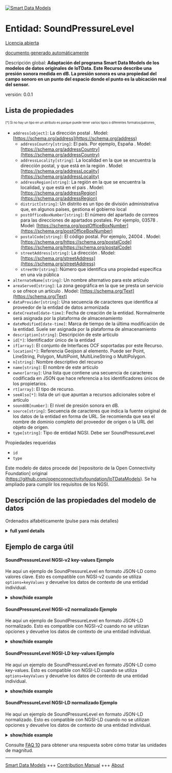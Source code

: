 <!-- 10-Header -->    
[![Smart Data Models](https://smartdatamodels.org/wp-content/uploads/2022/01/SmartDataModels_logo.png "Logo")](https://smartdatamodels.org)    
Entidad: SoundPressureLevel    
===========================<!-- /10-Header -->    
<!-- 15-License -->    
[Licencia abierta](https://github.com/smart-data-models//dataModel.OCF/blob/master/SoundPressureLevel/LICENSE.md)    
[documento generado automáticamente](https://docs.google.com/presentation/d/e/2PACX-1vTs-Ng5dIAwkg91oTTUdt8ua7woBXhPnwavZ0FxgR8BsAI_Ek3C5q97Nd94HS8KhP-r_quD4H0fgyt3/pub?start=false&loop=false&delayms=3000#slide=id.gb715ace035_0_60)    
<!-- /15-License -->    
<!-- 20-Description -->    
Descripción global: **Adaptación del programa Smart Data Models de los modelos de datos originales de IoTData. Este Recurso describe una presión sonora medida en dB.  La presión sonora es una propiedad del campo sonoro en un punto del espacio donde el punto es la ubicación real del sensor.**    
versión: 0.0.1    
<!-- /20-Description -->    
<!-- 30-PropertiesList -->    
## Lista de propiedades    
<sup><sub>[*] Si no hay un tipo en un atributo es porque puede tener varios tipos o diferentes formatos/patrones</sub></sup>.    
- `address[object]`: La dirección postal  . Model: [https://schema.org/address](https://schema.org/address)	- `addressCountry[string]`: El país. Por ejemplo, España  . Model: [https://schema.org/addressCountry](https://schema.org/addressCountry)    
	- `addressLocality[string]`: La localidad en la que se encuentra la dirección postal, y que está en la región  . Model: [https://schema.org/addressLocality](https://schema.org/addressLocality)    
	- `addressRegion[string]`: La región en la que se encuentra la localidad, y que está en el país  . Model: [https://schema.org/addressRegion](https://schema.org/addressRegion)    
	- `district[string]`: Un distrito es un tipo de división administrativa que, en algunos países, gestiona el gobierno local      
	- `postOfficeBoxNumber[string]`: El número del apartado de correos para las direcciones de apartados postales. Por ejemplo, 03578  . Model: [https://schema.org/postOfficeBoxNumber](https://schema.org/postOfficeBoxNumber)    
	- `postalCode[string]`: El código postal. Por ejemplo, 24004  . Model: [https://schema.org/https://schema.org/postalCode](https://schema.org/https://schema.org/postalCode)    
	- `streetAddress[string]`: La dirección  . Model: [https://schema.org/streetAddress](https://schema.org/streetAddress)    
	- `streetNr[string]`: Número que identifica una propiedad específica en una vía pública      
- `alternateName[string]`: Un nombre alternativo para este artículo  - `areaServed[string]`: La zona geográfica en la que se presta un servicio o se ofrece un artículo  . Model: [https://schema.org/Text](https://schema.org/Text)- `dataProvider[string]`: Una secuencia de caracteres que identifica al proveedor de la entidad de datos armonizada  - `dateCreated[date-time]`: Fecha de creación de la entidad. Normalmente será asignada por la plataforma de almacenamiento  - `dateModified[date-time]`: Marca de tiempo de la última modificación de la entidad. Suele ser asignada por la plataforma de almacenamiento  - `description[string]`: Descripción de este artículo  - `id[*]`: Identificador único de la entidad  - `if[array]`: El conjunto de Interfaces OCF soportadas por este Recurso.  - `location[*]`: Referencia Geojson al elemento. Puede ser Point, LineString, Polygon, MultiPoint, MultiLineString o MultiPolygon.  - `n[string]`: Nombre descriptivo del recurso  - `name[string]`: El nombre de este artículo  - `owner[array]`: Una lista que contiene una secuencia de caracteres codificada en JSON que hace referencia a los identificadores únicos de los propietarios.  - `rt[array]`: El tipo de recurso.  - `seeAlso[*]`: lista de uri que apuntan a recursos adicionales sobre el artículo  - `sounddB[number]`: El nivel de presión sonora en dB.  - `source[string]`: Secuencia de caracteres que indica la fuente original de los datos de la entidad en forma de URL. Se recomienda que sea el nombre de dominio completo del proveedor de origen o la URL del objeto de origen.  - `type[string]`: Tipo de entidad NGSI. Debe ser SoundPressureLevel  <!-- /30-PropertiesList -->    
<!-- 35-RequiredProperties -->    
Propiedades requeridas    
- `id`  - `type`  <!-- /35-RequiredProperties -->    
<!-- 40-RequiredProperties -->    
Este modelo de datos procede del [repositorio de la Open Connectivity Foundation] original (https://github.com/openconnectivityfoundation/IoTDataModels). Se ha ampliado para cumplir los requisitos de los NGSI.    
<!-- /40-RequiredProperties -->    
<!-- 50-DataModelHeader -->    
## Descripción de las propiedades del modelo de datos    
Ordenados alfabéticamente (pulse para más detalles)    
<!-- /50-DataModelHeader -->    
<!-- 60-ModelYaml -->    
<details><summary><strong>full yaml details</strong></summary>      
```yaml    
SoundPressureLevel:      
  description: Smart Data Models Program adaptation of the original IoTData data Models. This Resource describes a measured sound pressure in dB.  The Sound pressure is a property of the sound field at a point in space where the point is the actual location of the sensor.      
  properties:      
    address:      
      description: The mailing address      
      properties:      
        addressCountry:      
          description: 'The country. For example, Spain'      
          type: string      
          x-ngsi:      
            model: https://schema.org/addressCountry      
            type: Property      
        addressLocality:      
          description: 'The locality in which the street address is, and which is in the region'      
          type: string      
          x-ngsi:      
            model: https://schema.org/addressLocality      
            type: Property      
        addressRegion:      
          description: 'The region in which the locality is, and which is in the country'      
          type: string      
          x-ngsi:      
            model: https://schema.org/addressRegion      
            type: Property      
        district:      
          description: 'A district is a type of administrative division that, in some countries, is managed by the local government'      
          type: string      
          x-ngsi:      
            type: Property      
        postOfficeBoxNumber:      
          description: 'The post office box number for PO box addresses. For example, 03578'      
          type: string      
          x-ngsi:      
            model: https://schema.org/postOfficeBoxNumber      
            type: Property      
        postalCode:      
          description: 'The postal code. For example, 24004'      
          type: string      
          x-ngsi:      
            model: https://schema.org/https://schema.org/postalCode      
            type: Property      
        streetAddress:      
          description: The street address      
          type: string      
          x-ngsi:      
            model: https://schema.org/streetAddress      
            type: Property      
        streetNr:      
          description: Number identifying a specific property on a public street      
          type: string      
          x-ngsi:      
            type: Property      
      type: object      
      x-ngsi:      
        model: https://schema.org/address      
        type: Property      
    alternateName:      
      description: An alternative name for this item      
      type: string      
      x-ngsi:      
        type: Property      
    areaServed:      
      description: The geographic area where a service or offered item is provided      
      type: string      
      x-ngsi:      
        model: https://schema.org/Text      
        type: Property      
    dataProvider:      
      description: A sequence of characters identifying the provider of the harmonised data entity      
      type: string      
      x-ngsi:      
        type: Property      
    dateCreated:      
      description: Entity creation timestamp. This will usually be allocated by the storage platform      
      format: date-time      
      type: string      
      x-ngsi:      
        type: Property      
    dateModified:      
      description: Timestamp of the last modification of the entity. This will usually be allocated by the storage platform      
      format: date-time      
      type: string      
      x-ngsi:      
        type: Property      
    description:      
      description: A description of this item      
      type: string      
      x-ngsi:      
        type: Property      
    id:      
      anyOf:      
        - description: Identifier format of any NGSI entity      
          maxLength: 256      
          minLength: 1      
          pattern: ^[\w\-\.\{\}\$\+\*\[\]`|~^@!,:\\]+$      
          type: string      
          x-ngsi:      
            type: Property      
        - description: Identifier format of any NGSI entity      
          format: uri      
          type: string      
          x-ngsi:      
            type: Property      
      description: Unique identifier of the entity      
      x-ngsi:      
        type: Property      
    if:      
      description: The OCF Interface set supported by this Resource.      
      items:      
        enum:      
          - oic.if.s      
          - oic.if.baseline      
        type: string      
      minItems: 2      
      readOnly: true      
      type: array      
      uniqueItems: true      
      x-ngsi:      
        type: Property      
    location:      
      description: 'Geojson reference to the item. It can be Point, LineString, Polygon, MultiPoint, MultiLineString or MultiPolygon'      
      oneOf:      
        - description: Geojson reference to the item. Point      
          properties:      
            bbox:      
              items:      
                type: number      
              minItems: 4      
              type: array      
            coordinates:      
              items:      
                type: number      
              minItems: 2      
              type: array      
            type:      
              enum:      
                - Point      
              type: string      
          required:      
            - type      
            - coordinates      
          title: GeoJSON Point      
          type: object      
          x-ngsi:      
            type: GeoProperty      
        - description: Geojson reference to the item. LineString      
          properties:      
            bbox:      
              items:      
                type: number      
              minItems: 4      
              type: array      
            coordinates:      
              items:      
                items:      
                  type: number      
                minItems: 2      
                type: array      
              minItems: 2      
              type: array      
            type:      
              enum:      
                - LineString      
              type: string      
          required:      
            - type      
            - coordinates      
          title: GeoJSON LineString      
          type: object      
          x-ngsi:      
            type: GeoProperty      
        - description: Geojson reference to the item. Polygon      
          properties:      
            bbox:      
              items:      
                type: number      
              minItems: 4      
              type: array      
            coordinates:      
              items:      
                items:      
                  items:      
                    type: number      
                  minItems: 2      
                  type: array      
                minItems: 4      
                type: array      
              type: array      
            type:      
              enum:      
                - Polygon      
              type: string      
          required:      
            - type      
            - coordinates      
          title: GeoJSON Polygon      
          type: object      
          x-ngsi:      
            type: GeoProperty      
        - description: Geojson reference to the item. MultiPoint      
          properties:      
            bbox:      
              items:      
                type: number      
              minItems: 4      
              type: array      
            coordinates:      
              items:      
                items:      
                  type: number      
                minItems: 2      
                type: array      
              type: array      
            type:      
              enum:      
                - MultiPoint      
              type: string      
          required:      
            - type      
            - coordinates      
          title: GeoJSON MultiPoint      
          type: object      
          x-ngsi:      
            type: GeoProperty      
        - description: Geojson reference to the item. MultiLineString      
          properties:      
            bbox:      
              items:      
                type: number      
              minItems: 4      
              type: array      
            coordinates:      
              items:      
                items:      
                  items:      
                    type: number      
                  minItems: 2      
                  type: array      
                minItems: 2      
                type: array      
              type: array      
            type:      
              enum:      
                - MultiLineString      
              type: string      
          required:      
            - type      
            - coordinates      
          title: GeoJSON MultiLineString      
          type: object      
          x-ngsi:      
            type: GeoProperty      
        - description: Geojson reference to the item. MultiLineString      
          properties:      
            bbox:      
              items:      
                type: number      
              minItems: 4      
              type: array      
            coordinates:      
              items:      
                items:      
                  items:      
                    items:      
                      type: number      
                    minItems: 2      
                    type: array      
                  minItems: 4      
                  type: array      
                type: array      
              type: array      
            type:      
              enum:      
                - MultiPolygon      
              type: string      
          required:      
            - type      
            - coordinates      
          title: GeoJSON MultiPolygon      
          type: object      
          x-ngsi:      
            type: GeoProperty      
      x-ngsi:      
        type: GeoProperty      
    n:      
      description: Friendly name of the Resource      
      maxLength: 64      
      readOnly: true      
      type: string      
      x-ngsi:      
        type: Property      
    name:      
      description: The name of this item      
      type: string      
      x-ngsi:      
        type: Property      
    owner:      
      description: A List containing a JSON encoded sequence of characters referencing the unique Ids of the owner(s)      
      items:      
        anyOf:      
          - description: Identifier format of any NGSI entity      
            maxLength: 256      
            minLength: 1      
            pattern: ^[\w\-\.\{\}\$\+\*\[\]`|~^@!,:\\]+$      
            type: string      
            x-ngsi:      
              type: Property      
          - description: Identifier format of any NGSI entity      
            format: uri      
            type: string      
            x-ngsi:      
              type: Property      
        description: Unique identifier of the entity      
        x-ngsi:      
          type: Property      
      type: array      
      x-ngsi:      
        type: Property      
    rt:      
      description: The Resource Type.      
      items:      
        enum:      
          - oic.r.sound.pressurelevel      
        maxLength: 64      
        type: string      
      minItems: 1      
      readOnly: true      
      type: array      
      uniqueItems: true      
      x-ngsi:      
        type: Property      
    seeAlso:      
      description: list of uri pointing to additional resources about the item      
      oneOf:      
        - items:      
            format: uri      
            type: string      
          minItems: 1      
          type: array      
        - format: uri      
          type: string      
      x-ngsi:      
        type: Property      
    sounddB:      
      description: The sound pressure level in dB.      
      minimum: 0      
      readOnly: true      
      type: number      
      x-ngsi:      
        type: Property      
    source:      
      description: 'A sequence of characters giving the original source of the entity data as a URL. Recommended to be the fully qualified domain name of the source provider, or the URL to the source object'      
      type: string      
      x-ngsi:      
        type: Property      
    type:      
      description: NGSI entity type. It has to be SoundPressureLevel      
      enum:      
        - SoundPressureLevel      
      type: string      
      x-ngsi:      
        type: Property      
  required:      
    - id      
    - type      
  type: object      
  x-derived-from: https://github.com/OpenInterConnect/IoTDataModels/blob/master/SoundPressureLevelResURI.swagger.json      
  x-disclaimer: 'Redistribution and use in source and binary forms, with or without modification, are permitted  provided that the license conditions are met. Copyleft (c) 2022 Contributors to Smart Data Models Program'      
  x-license-url: https://github.com/smart-data-models/dataModel.OCF/blob/master/SoundPressureLevel/LICENSE.md      
  x-model-schema: https://smart-data-models.github.io/dataModel.IoTDataModels/SoundPressureLevel/schema.json      
  x-model-tags: OCF      
  x-version: 0.0.1      
```    
</details>      
<!-- /60-ModelYaml -->    
<!-- 70-MiddleNotes -->    
<!-- /70-MiddleNotes -->    
<!-- 80-Examples -->    
## Ejemplo de carga útil    
#### SoundPressureLevel NGSI-v2 key-values Ejemplo    
He aquí un ejemplo de SoundPressureLevel en formato JSON-LD como valores clave. Esto es compatible con NGSI-v2 cuando se utiliza `options=keyValues` y devuelve los datos de contexto de una entidad individual.    
<details><summary><strong>show/hide example</strong></summary>      
```json  
{  
  "id": "urn:ngsi-ld:SoundPressureLevel:id:HFIM:74257828",  
  "dateCreated": "2004-05-29T07:02:52Z",  
  "dateModified": "2000-07-13T19:13:46Z",  
  "source": "Price court lot back.",  
  "name": "Commercial now certain science. Purpose threat carry six her total across number.",  
  "alternateName": "Form war southern red little do. Fly land either meet among great back seven. Commercial view college.",  
  "description": "Finish effort whole must somebody gas owner. Win trouble home agreement leader check simply. Explain particularly style maj",  
  "dataProvider": "Thus morning do travel. Give bit stage wish wear pro",  
  "owner": [  
    "urn:ngsi-ld:SoundPressureLevel:items:IEOL:15344972",  
    "urn:ngsi-ld:SoundPressureLevel:items:UWPZ:31973552"  
  ],  
  "seeAlso": [  
    "urn:ngsi-ld:SoundPressureLevel:items:ONKQ:98958230"  
  ],  
  "location": {  
    "type": "Point",  
    "coordinates": [  
      -20.035359,  
      -53.268156  
    ]  
  },  
  "address": {  
    "streetAddress": "Usuall",  
    "addressLocality": "Take second parent never executive exist. Term experience adult situation.",  
    "addressRegion": "Old arrive fine sea hard lay husband. Into c",  
    "addressCountry": "Friend grow beat police because determine again. Office head best identify focus short fill. Speak none m",  
    "postalCode": "Anything station pe",  
    "postOfficeBoxNumber": "Candidate front not nor beyond would action.",  
    "streetNr": "Trouble plan financial if common themselves. Despite wear agree another east local should price.",  
    "district": "Brother top serve. His prove beautiful bar."  
  },  
  "areaServed": "Vote step kitchen pay. Turn provide go guess. Fine no risk television. Require understand she.",  
  "rt": [  
    "oic.r.sound.pressurelevel"  
  ],  
  "sounddB": 766.7,  
  "n": "Than but teach tax cove",  
  "if": [  
    "oic.if.s",  
    "oic.if.baseline"  
  ],  
  "type": "SoundPressureLevel"  
}  
```  
</details>    
#### SoundPressureLevel NGSI-v2 normalizado Ejemplo    
He aquí un ejemplo de SoundPressureLevel en formato JSON-LD normalizado. Esto es compatible con NGSI-v2 cuando no se utilizan opciones y devuelve los datos de contexto de una entidad individual.    
<details><summary><strong>show/hide example</strong></summary>      
```json  
{  
  "id": "urn:ngsi-ld:SoundPressureLevel:id:HFIM:74257828",  
  "dateCreated": {  
    "type": "DateTime",  
    "value": "2004-05-29T07:02:52Z"  
  },  
  "dateModified": {  
    "type": "DateTime",  
    "value": "2000-07-13T19:13:46Z"  
  },  
  "source": {  
    "type": "Text",  
    "value": "Price court lot back."  
  },  
  "name": {  
    "type": "Text",  
    "value": "Commercial now certain science. Purpose threat carry six her total across number."  
  },  
  "alternateName": {  
    "type": "Text",  
    "value": "Form war southern red little do. Fly land either meet among great back seven. Commercial view college."  
  },  
  "description": {  
    "type": "Text",  
    "value": "Finish effort whole must somebody gas owner. Win trouble home agreement leader check simply. Explain particularly style maj"  
  },  
  "dataProvider": {  
    "type": "Text",  
    "value": "Thus morning do travel. Give bit stage wish wear pro"  
  },  
  "owner": {  
    "type": "StructuredValue",  
    "value": [  
      "urn:ngsi-ld:SoundPressureLevel:items:IEOL:15344972",  
      "urn:ngsi-ld:SoundPressureLevel:items:UWPZ:31973552"  
    ]  
  },  
  "seeAlso": {  
    "type": "StructuredValue",  
    "value": [  
      "urn:ngsi-ld:SoundPressureLevel:items:ONKQ:98958230"  
    ]  
  },  
  "location": {  
    "type": "geo:json",  
    "value": {  
      "type": "Point",  
      "coordinates": [  
        -20.035359,  
        -53.268156  
      ]  
    }  
  },  
  "address": {  
    "type": "StructuredValue",  
    "value": {  
      "streetAddress": "Usuall",  
      "addressLocality": "Take second parent never executive exist. Term experience adult situation.",  
      "addressRegion": "Old arrive fine sea hard lay husband. Into c",  
      "addressCountry": "Friend grow beat police because determine again. Office head best identify focus short fill. Speak none m",  
      "postalCode": "Anything station pe",  
      "postOfficeBoxNumber": "Candidate front not nor beyond would action.",  
      "streetNr": "Trouble plan financial if common themselves. Despite wear agree another east local should price.",  
      "district": "Brother top serve. His prove beautiful bar."  
    }  
  },  
  "areaServed": {  
    "type": "Text",  
    "value": "Vote step kitchen pay. Turn provide go guess. Fine no risk television. Require understand she."  
  },  
  "rt": {  
    "type": "StructuredValue",  
    "value": [  
      "oic.r.sound.pressurelevel"  
    ]  
  },  
  "sounddB": {  
    "type": "Number",  
    "value": 766.7  
  },  
  "n": {  
    "type": "Text",  
    "value": "Than but teach tax cove"  
  },  
  "if": {  
    "type": "StructuredValue",  
    "value": [  
      "oic.if.s",  
      "oic.if.baseline"  
    ]  
  },  
  "type": "SoundPressureLevel"  
}  
```  
</details>    
#### SoundPressureLevel NGSI-LD key-values Ejemplo    
He aquí un ejemplo de SoundPressureLevel en formato JSON-LD como key-values. Esto es compatible con NGSI-LD cuando se utiliza `options=keyValues` y devuelve los datos de contexto de una entidad individual.    
<details><summary><strong>show/hide example</strong></summary>      
```json  
{  
  "id": "urn:ngsi-ld:SoundPressureLevel:id:HFIM:74257828",  
  "dateCreated": "2004-05-29T07:02:52Z",  
  "dateModified": "2000-07-13T19:13:46Z",  
  "source": "Price court lot back.",  
  "name": "Commercial now certain science. Purpose threat carry six her total across number.",  
  "alternateName": "Form war southern red little do. Fly land either meet among great back seven. Commercial view college.",  
  "description": "Finish effort whole must somebody gas owner. Win trouble home agreement leader check simply. Explain particularly style maj",  
  "dataProvider": "Thus morning do travel. Give bit stage wish wear pro",  
  "owner": [  
    "urn:ngsi-ld:SoundPressureLevel:items:IEOL:15344972",  
    "urn:ngsi-ld:SoundPressureLevel:items:UWPZ:31973552"  
  ],  
  "seeAlso": [  
    "urn:ngsi-ld:SoundPressureLevel:items:ONKQ:98958230"  
  ],  
  "location": {  
    "type": "Point",  
    "coordinates": [  
      -20.035359,  
      -53.268156  
    ]  
  },  
  "address": {  
    "streetAddress": "Usuall",  
    "addressLocality": "Take second parent never executive exist. Term experience adult situation.",  
    "addressRegion": "Old arrive fine sea hard lay husband. Into c",  
    "addressCountry": "Friend grow beat police because determine again. Office head best identify focus short fill. Speak none m",  
    "postalCode": "Anything station pe",  
    "postOfficeBoxNumber": "Candidate front not nor beyond would action.",  
    "streetNr": "Trouble plan financial if common themselves. Despite wear agree another east local should price.",  
    "district": "Brother top serve. His prove beautiful bar."  
  },  
  "areaServed": "Vote step kitchen pay. Turn provide go guess. Fine no risk television. Require understand she.",  
  "rt": [  
    "oic.r.sound.pressurelevel"  
  ],  
  "sounddB": 766.7,  
  "n": "Than but teach tax cove",  
  "if": [  
    "oic.if.s",  
    "oic.if.baseline"  
  ],  
  "type": "SoundPressureLevel",  
  "@context": [  
    "https://smartdatamodels.org/context.jsonld"  
  ]  
}  
```  
</details>    
#### SoundPressureLevel NGSI-LD normalizado Ejemplo    
He aquí un ejemplo de SoundPressureLevel en formato JSON-LD normalizado. Esto es compatible con NGSI-LD cuando no se utilizan opciones y devuelve los datos de contexto de una entidad individual.    
<details><summary><strong>show/hide example</strong></summary>      
```json  
{  
    "id": "urn:ngsi-ld:SoundPressureLevel:id:HFIM:74257828",  
    "dateCreated": {  
        "type": "Property",  
        "value": {  
            "@type": "DateTime",  
            "@value": "2004-05-29T07:02:52Z"  
        }  
    },  
    "dateModified": {  
        "type": "Property",  
        "value": {  
            "@type": "DateTime",  
            "@value": "2000-07-13T19:13:46Z"  
        }  
    },  
    "source": {  
        "type": "Property",  
        "value": "Price court lot back."  
    },  
    "name": {  
        "type": "Property",  
        "value": "Commercial now certain science. Purpose threat carry six her total across number."  
    },  
    "alternateName": {  
        "type": "Property",  
        "value": "Form war southern red little do. Fly land either meet among great back seven. Commercial view college."  
    },  
    "description": {  
        "type": "Property",  
        "value": "Finish effort whole must somebody gas owner. Win trouble home agreement leader check simply. Explain particularly style maj"  
    },  
    "dataProvider": {  
        "type": "Property",  
        "value": "Thus morning do travel. Give bit stage wish wear pro"  
    },  
    "owner": {  
        "type": "Property",  
        "value": [  
            "urn:ngsi-ld:SoundPressureLevel:items:IEOL:15344972",  
            "urn:ngsi-ld:SoundPressureLevel:items:UWPZ:31973552"  
        ]  
    },  
    "seeAlso": {  
        "type": "Property",  
        "value": [  
            "urn:ngsi-ld:SoundPressureLevel:items:ONKQ:98958230"  
        ]  
    },  
    "location": {  
        "type": "GeoProperty",  
        "value": {  
            "type": "Point",  
            "coordinates": [  
                -20.035359,  
                -53.268156  
            ]  
        }  
    },  
    "address": {  
        "type": "Property",  
        "value": {  
            "streetAddress": "Usuall",  
            "addressLocality": "Take second parent never executive exist. Term experience adult situation.",  
            "addressRegion": "Old arrive fine sea hard lay husband. Into c",  
            "addressCountry": "Friend grow beat police because determine again. Office head best identify focus short fill. Speak none m",  
            "postalCode": "Anything station pe",  
            "postOfficeBoxNumber": "Candidate front not nor beyond would action.",  
            "streetNr": "Trouble plan financial if common themselves. Despite wear agree another east local should price.",  
            "district": "Brother top serve. His prove beautiful bar."  
        }  
    },  
    "areaServed": {  
        "type": "Property",  
        "value": "Vote step kitchen pay. Turn provide go guess. Fine no risk television. Require understand she."  
    },  
    "rt": {  
        "type": "Property",  
        "value": [  
            "oic.r.sound.pressurelevel"  
        ]  
    },  
    "sounddB": {  
        "type": "Property",  
        "value": 766.7  
    },  
    "n": {  
        "type": "Property",  
        "value": "Than but teach tax cove"  
    },  
    "if": {  
        "type": "Property",  
        "value": [  
            "oic.if.s",  
            "oic.if.baseline"  
        ]  
    },  
    "type": "SoundPressureLevel",  
    "@context": [  
        "https://smartdatamodels.org/context.jsonld"  
    ]  
}  
```  
</details><!-- /80-Examples -->    
<!-- 90-FooterNotes -->    
<!-- /90-FooterNotes -->    
<!-- 95-Units -->    
Consulte [FAQ 10](https://smartdatamodels.org/index.php/faqs/) para obtener una respuesta sobre cómo tratar las unidades de magnitud.    
<!-- /95-Units -->    
<!-- 97-LastFooter -->    
---    
[Smart Data Models](https://smartdatamodels.org) +++ [Contribution Manual](https://bit.ly/contribution_manual) +++ [About](https://bit.ly/Introduction_SDM)<!-- /97-LastFooter -->    
